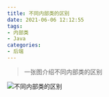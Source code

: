 ```yaml
---
title: 不同内部类的区别
date: 2021-06-06 12:12:55
tags:
- 内部类
- Java
categories:
- 后端
---
```


> 一张图介绍不同内部类的区别

<!--more-->

![不同内部类的区别](https://img.api.liujinshui.com/C051C5DA-2372-4D2B-ACEC-E1C242021ECB-1024x236.png)
